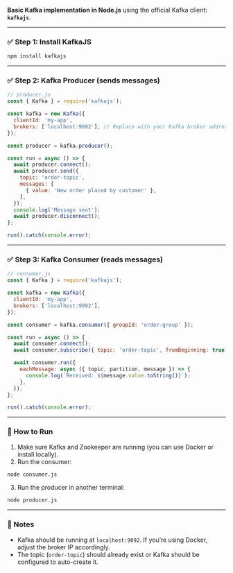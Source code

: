 **Basic Kafka implementation in Node.js** using the official Kafka client: **`kafkajs`**.

---

### ✅ Step 1: Install KafkaJS

```bash
npm install kafkajs
```

---

### ✅ Step 2: Kafka Producer (sends messages)

```js
// producer.js
const { Kafka } = require('kafkajs');

const kafka = new Kafka({
  clientId: 'my-app',
  brokers: ['localhost:9092'], // Replace with your Kafka broker address
});

const producer = kafka.producer();

const run = async () => {
  await producer.connect();
  await producer.send({
    topic: 'order-topic',
    messages: [
      { value: 'New order placed by customer' },
    ],
  });
  console.log('Message sent');
  await producer.disconnect();
};

run().catch(console.error);
```

---

### ✅ Step 3: Kafka Consumer (reads messages)

```js
// consumer.js
const { Kafka } = require('kafkajs');

const kafka = new Kafka({
  clientId: 'my-app',
  brokers: ['localhost:9092'],
});

const consumer = kafka.consumer({ groupId: 'order-group' });

const run = async () => {
  await consumer.connect();
  await consumer.subscribe({ topic: 'order-topic', fromBeginning: true });

  await consumer.run({
    eachMessage: async ({ topic, partition, message }) => {
      console.log(`Received: ${message.value.toString()}`);
    },
  });
};

run().catch(console.error);
```

---

### 🧪 How to Run

1. Make sure Kafka and Zookeeper are running (you can use Docker or install locally).
2. Run the consumer:

```bash
node consumer.js
```

3. Run the producer in another terminal:

```bash
node producer.js
```

---

### 📝 Notes

* Kafka should be running at `localhost:9092`. If you’re using Docker, adjust the broker IP accordingly.
* The topic (`order-topic`) should already exist or Kafka should be configured to auto-create it.
